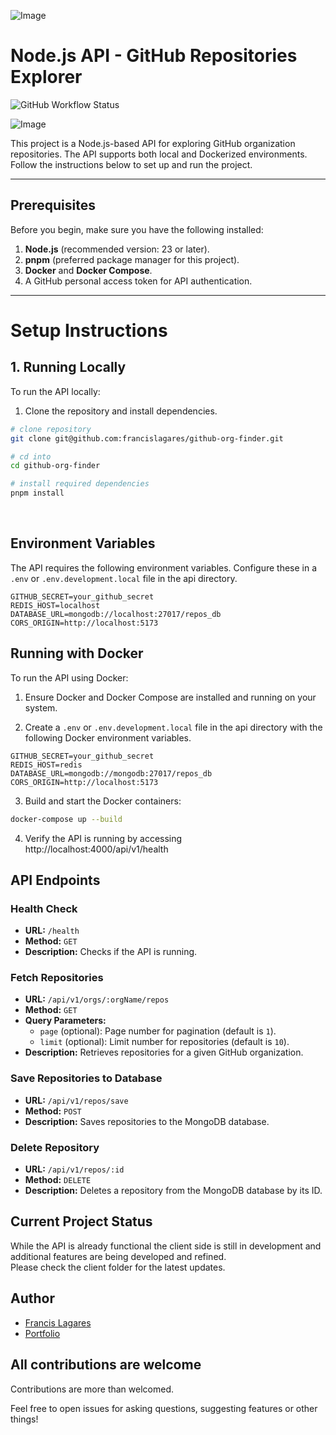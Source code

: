 ![Image](https://res.cloudinary.com/jobber-app/image/upload/v1684787771/github-banners/mern_tvu7kz.webp)

# Node.js API - GitHub Repositories Explorer

![GitHub Workflow Status](https://img.shields.io/github/actions/workflow/status/francislagares/github-org-finder/ci.yaml?style=for-the-badge)

![Image](https://res.cloudinary.com/jobber-app/image/upload/v1733915642/Screenshot_From_2024-12-11_12-10-49_wthrkp.png)

This project is a Node.js-based API for exploring GitHub organization repositories. The API supports both local and Dockerized environments. Follow the instructions below to set up and run the project.

---

## **Prerequisites**

Before you begin, make sure you have the following installed:

1. **Node.js** (recommended version: 23 or later).
2. **pnpm** (preferred package manager for this project).
3. **Docker** and **Docker Compose**.
4. A GitHub personal access token for API authentication.

---

# Setup Instructions

## 1. Running Locally

To run the API locally:

1. Clone the repository and install dependencies.

```sh
# clone repository
git clone git@github.com:francislagares/github-org-finder.git

# cd into
cd github-org-finder

# install required dependencies
pnpm install
```

<br />

## **Environment Variables**

The API requires the following environment variables. Configure these in a `.env` or `.env.development.local` file in the api directory.

```env
GITHUB_SECRET=your_github_secret
REDIS_HOST=localhost
DATABASE_URL=mongodb://localhost:27017/repos_db
CORS_ORIGIN=http://localhost:5173
```

## Running with Docker

To run the API using Docker:

1. Ensure Docker and Docker Compose are installed and running on your system.

2. Create a `.env` or `.env.development.local` file in the api directory with the following Docker environment variables.

```env
GITHUB_SECRET=your_github_secret
REDIS_HOST=redis
DATABASE_URL=mongodb://mongodb:27017/repos_db
CORS_ORIGIN=http://localhost:5173
```

3. Build and start the Docker containers:

```sh
docker-compose up --build
```

4. Verify the API is running by accessing http://localhost:4000/api/v1/health

## API Endpoints

### **Health Check**

- **URL:** `/health`
- **Method:** `GET`
- **Description:** Checks if the API is running.

### **Fetch Repositories**

- **URL:** `/api/v1/orgs/:orgName/repos`
- **Method:** `GET`
- **Query Parameters:**
  - `page` (optional): Page number for pagination (default is `1`).
  - `limit` (optional): Limit number for repositories (default is `10`).
- **Description:** Retrieves repositories for a given GitHub organization.

### **Save Repositories to Database**

- **URL:** `/api/v1/repos/save`
- **Method:** `POST`
- **Description:** Saves repositories to the MongoDB database.

### **Delete Repository**

- **URL:** `/api/v1/repos/:id`
- **Method:** `DELETE`
- **Description:** Deletes a repository from the MongoDB database by its ID.

## Current Project Status

While the API is already functional the client side is still in development and additional features are being developed and refined. <br /> Please check the client folder for the latest updates.

## Author

- [Francis Lagares](https://www.linkedin.com/in/francislagares)
- [Portfolio](https://francislagares.vercel.app/)

## All contributions are welcome

Contributions are more than welcomed.

Feel free to open issues for asking questions, suggesting features or other things!
